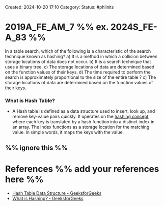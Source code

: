 Created: 2024-10-20 17:10
Category: 
Status: #philnits



# 2019A_FE_AM_7 %% ex. 2024S_FE-A_83 %%

In a table search, which of the following is a characteristic of the search technique known as hashing?
a) It is a method in which a collision between storage locations of data does not occur. 
b) It is a search technique that uses a binary tree. 
c) The storage locations of data are determined based on the function values of their keys. 
d) The time required to perform the search is approximately proportional to the size of the entire table
? 
c) The storage locations of data are determined based on the function values of their keys. 

### What is Hash Table?
- A Hash table is defined as a data structure used to insert, look up, and remove key-value pairs quickly. It operates on the [hashing concept](https://www.geeksforgeeks.org/what-is-hashing/), where each key is translated by a hash function into a distinct index in an array. The index functions as a storage location for the matching value. In simple words, it maps the keys with the value.

%% ignore this %%
---









# References %% add your references here %%
- [Hash Table Data Structure - GeeksforGeeks](https://www.geeksforgeeks.org/hash-table-data-structure/)
- [What is Hashing? - GeeksforGeeks](https://www.geeksforgeeks.org/what-is-hashing/)